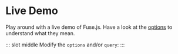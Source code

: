 # Live Demo

Play around with a live demo of Fuse.js. Have a look at the [options](api/options.html) to understand what they mean.

::: slot middle
Modify the `options` and/or `query`:
:::

<ClientOnly>
  <Demo />
</ClientOnly>
